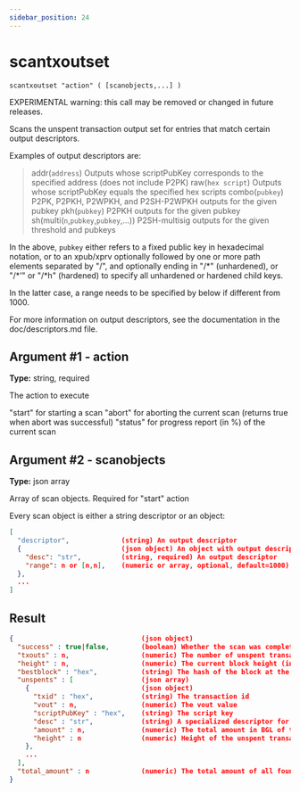 ```yaml
---
sidebar_position: 24
---
```


# scantxoutset

`scantxoutset "action" ( [scanobjects,...] )`

EXPERIMENTAL warning: this call may be removed or changed in future releases.

Scans the unspent transaction output set for entries that match certain output descriptors.

Examples of output descriptors are:

> addr(`address`) Outputs whose scriptPubKey corresponds to the specified address (does not include P2PK) raw(`hex script`) Outputs whose scriptPubKey equals the specified hex scripts combo(`pubkey`) P2PK, P2PKH, P2WPKH, and P2SH-P2WPKH outputs for the given pubkey pkh(`pubkey`) P2PKH outputs for the given pubkey sh(multi(`n`,`pubkey`,`pubkey`,…)) P2SH-multisig outputs for the given threshold and pubkeys

In the above, `pubkey` either refers to a fixed public key in hexadecimal notation, or to an xpub/xprv optionally followed by one or more path elements separated by "/", and optionally ending in "/\*" (unhardened), or "/\*’" or "/\*h" (hardened) to specify all unhardened or hardened child keys.

In the latter case, a range needs to be specified by below if different from 1000.

For more information on output descriptors, see the documentation in the doc/descriptors.md file.

## Argument #1 - action

**Type:** string, required

The action to execute

"start" for starting a scan "abort" for aborting the current scan (returns true when abort was successful) "status" for progress report (in %) of the current scan

## Argument #2 - scanobjects

**Type:** json array

Array of scan objects. Required for "start" action

Every scan object is either a string descriptor or an object:

```json
[
  "descriptor",             (string) An output descriptor
  {                         (json object) An object with output descriptor and metadata
    "desc": "str",          (string, required) An output descriptor
    "range": n or [n,n],    (numeric or array, optional, default=1000) The range of HD chain indexes to explore (either end or [begin,end])
  },
  ...
]
```

## Result

```json
{                                (json object)
  "success" : true|false,        (boolean) Whether the scan was completed
  "txouts" : n,                  (numeric) The number of unspent transaction outputs scanned
  "height" : n,                  (numeric) The current block height (index)
  "bestblock" : "hex",           (string) The hash of the block at the tip of the chain
  "unspents" : [                 (json array)
    {                            (json object)
      "txid" : "hex",            (string) The transaction id
      "vout" : n,                (numeric) The vout value
      "scriptPubKey" : "hex",    (string) The script key
      "desc" : "str",            (string) A specialized descriptor for the matched scriptPubKey
      "amount" : n,              (numeric) The total amount in BGL of the unspent output
      "height" : n               (numeric) Height of the unspent transaction output
    },
    ...
  ],
  "total_amount" : n             (numeric) The total amount of all found unspent outputs in BGL
}
```
